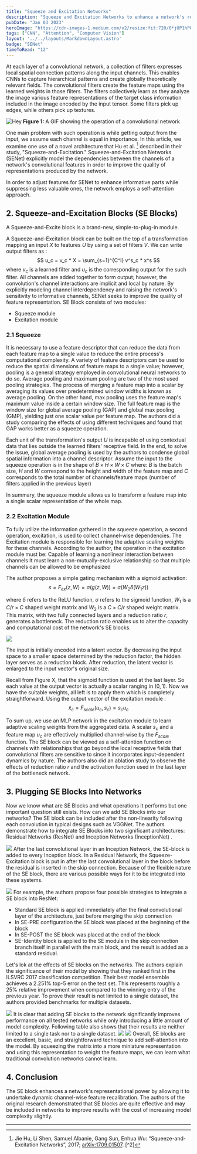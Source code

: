 ```yaml
---
title: "Squeeze and Excitation Networks"
description: "Squeeze and Excitation Networks to enhance a network's representational power by allowing it to undertake dynamic channel-wise feature recalibration."
pubDate: "Jan 03 2023"
heroImage: "https://cdn-images-1.medium.com/v2/resize:fit:720/0*jUP1hPQRwrTUk9HO.jpg"
tags: ["CNN", "Attention", "Computer Vision"]
layout: '../../layouts/MarkdownLayout.astro'
badge: "SENet"
timeToRead: "12"
---
```

At each layer of a convolutional network, a collection of filters expresses local spatial connection patterns along the input channels. This enables CNNs to capture hierarchical patterns and create globally theoretically relevant fields. The convolutional filters create the feature maps using the learned weights in those filters. The filters collectively learn as they analyze the image various feature representations of the target class information included in the image encoded by the input tensor. Some filters pick up edges, while others pick up textures.


![Hey](https://cdn-images-1.medium.com/max/720/0*0osG6oiM7Wy2cVKQ.gif)
**Figure 1:** A GIF showing the operation of a convolutional network


One main problem with such operation is while getting output from the input, we assume each channel is equal in importance. In this article, we examine one use of a novel architecture that Hu et al. [^1] described in their study, "Squeeze-and-Excitation." Squeeze-and-Excitation Networks (SENet) explicitly model the dependencies between the channels of a network's convolutional features in order to improve the quality of representations produced by the network.


In order to adjust features for SENet to enhance informative parts while suppressing less valuable ones, the network employs a self-attention approach.

## 2. Squeeze-and-Excitation Blocks (SE Blocks)
A Squeeze-and-Excite block is a brand-new, simple-to-plug-in module.

A Squeeze-and-Excitation block can be built on the top of a transformation mapping an input $X$ to features $U$ by using a set of filters $V$.
We can write output filters as :
$$
u_c = v_c * X = \sum_{s=1}^{C^l} v^s_c * x^s
$$
where $v_c$ is a learned filter and $u_c$ is the corresponding output for the such filter. All channels are added together to form output; however, the convolution's channel interactions are implicit and local by nature. By explicitly modeling channel interdependency and raising the network's sensitivity to informative channels, SENet seeks to improve the quality of feature representation. SE Block consists of two modules:
- Squeeze module
- Excitation module

### 2.1 Squeeze
It is necessary to use a feature descriptor that can reduce the data from each feature map to a single value to reduce the entire process's computational complexity.
A variety of feature descriptors can be used to reduce the spatial dimensions of feature maps to a single value; however, pooling is a general strategy employed in convolutional neural networks to do so. Average pooling and maximum pooling are two of the most used pooling strategies.
The process of merging a feature map into a scalar by averaging its values over predetermined window widths is known as average pooling. On the other hand, max pooling uses the feature map's maximum value inside a certain window size. The full feature map is the window size for global average pooling (GAP) and global max pooling (GMP), yielding just one scalar value per feature map.
The authors did a study comparing the effects of using different techniques and found that GAP works better as a squeeze operation.

Each unit of the transformation's output $U$ is incapable of using contextual data that lies outside the learned filters' receptive field. In the end, to solve the issue, global average pooling is used by the authors to condense global spatial information into a channel descriptor.
Assume the input to the squeeze operation is in the shape of $B \times H \times W \times C$ where:
$B$ is the batch size, $H$ and $W$ correspond to the height and width of the feature map and $C$ corresponds to the total number of channels/feature maps (number of filters applied in the previous layer)

In summary, the squeeze module allows us to transform a feature map into a single scalar representation of the whole map.

### 2.2 Excitation Module
To fully utilize the information gathered in the squeeze operation, a second operation, excitation, is used to collect channel-wise dependencies. The Excitation module is responsible for learning the adaptive scaling weights for these channels. According to the author, the operation in the excitation module must be:
Capable of learning a nonlinear interaction between channels
It must learn a non-mutually-exclusive relationship so that multiple channels can be allowed to be emphasized

The author proposes a simple gating mechanism with a sigmoid activation:
$$s = F_{ex}(z,W) = \sigma(g(z,W)) = \sigma(W_2 \delta(W_1z))$$

where $\delta$ refers to the ReLU function, $\sigma$ refers to the sigmoid function, $W_1$ is a $C/r \times C$ shaped weight matrix and $W_2$ is a $C \times C/r$  shaped weight matrix. This matrix, with two fully connected layers and a reduction ratio $r$, generates a bottleneck. The reduction ratio enables us to alter the capacity and computational cost of the network's SE blocks.

![](https://cdn-images-1.medium.com/max/720/0*S_DPSw960xlU57BZ.jpg)

The input is initially encoded into a latent vector. By decreasing the input space to a smaller space determined by the reduction factor, the hidden layer serves as a reduction block. After reduction, the latent vector is enlarged to the input vector's original size.

Recall from Figure X, that the sigmoid function is used at the last layer. So each value at the output vector is actually a scalar ranging in $(0,1)$.
Now we have the suitable weights, all left is to apply them which is completely straightforward. Using the output vector of the excitation module :
$$
\tilde x_c = F_{scale}(u_c,s_c) = s_c u_c
$$

To sum up, we use an MLP network in the excitation module to learn adaptive scaling weights from the aggregated data. A scalar $s_c$ and a feature map $u_c$ are effectively multiplied channel-wise by the $F_{scale}$ function. The SE block can be viewed as a self-attention function on channels with relationships that go beyond the local receptive fields that convolutional filters are sensitive to since it incorporates input-dependent dynamics by nature.
The authors also did an ablation study to observe the effects of reduction ratio $r$ and the activation function used in the last layer of the bottleneck network.

## 3. Plugging SE Blocks Into Networks
Now we know what are SE Blocks and what operations it performs but one important question still exists.
How can we add SE Blocks into our networks?
The SE block can be included after the non-linearity following each convolution in typical designs such as VGGNet. The authors demonstrate how to integrate SE Blocks into two significant architectures: Residual Networks (ResNet) and Inception Networks (InceptionNet) .

![](https://cdn-images-1.medium.com/max/720/1*RO4-5sh1f0vwcF2J8QzREA.png)
After the last convolutional layer in an Inception Network, the SE-block is added to every Inception block.
In a Residual Network, the Squeeze-Excitation block is put in after the last convolutional layer in the block before the residual is inserted in the skip connection.
Because of the flexible nature of the SE block, there are various possible ways for it to be integrated into these systems.

![](https://cdn-images-1.medium.com/max/720/1*padbjfvpdPYHlBxP417XvQ.png)
For example, the authors propose four possible strategies to integrate a SE block into ResNet:
- Standard SE block is applied immediately after the final convolutional layer of the architecture, just before merging the skip connection
- In SE-PRE configuration the SE block was placed at the beginning of the block
- In SE-POST the SE block was placed at the end of the block
- SE-Identity block is applied to the SE module in the skip connection branch itself in parallel with the main block, and the result is added as a standard residual.

Let's lok at the effects of SE blocks on the networks. The authors explain the significance of their model by showing that they ranked first in the ILSVRC 2017 classification competition. Their best model ensemble achieves a 2.251% top-5 error on the test set. This represents roughly a 25% relative improvement when compared to the winning entry of the previous year.
To prove their result is not limited to a single dataset, the authors provided benchmarks for multiple datasets.

![](https://cdn-images-1.medium.com/max/720/1*paAH0PZp8AMbca8t916Cng.png)
It is clear that adding SE blocks to the network significantly improves performance on all tested networks while only introducing a little amount of model complexity.
Following table also shows that their results are neither limited to a single task nor to a single dataset.
![](https://cdn-images-1.medium.com/max/720/1*mTrgCtnF93OD2qfwtkB2Cw.png)
![](https://cdn-images-1.medium.com/max/720/1*tk35s5cAb_7iKz7MD1e1ng.png)
Overall, SE blocks are an excellent, basic, and straightforward technique to add self-attention into the model. By squeezing the matrix into a more miniature representation and using this representation to weight the feature maps, we can learn what traditional convolution networks cannot learn.

## 4. Conclusion
The SE block enhances a network's representational power by allowing it to undertake dynamic channel-wise feature recalibration. The authors of the original research demonstrated that SE blocks are quite effective and may be included in networks to improve results with the cost of increasing model complexity slightly.

---

[^1]: Jie Hu, Li Shen, Samuel Albanie, Gang Sun, Enhua Wu: “Squeeze-and-Excitation Networks”, 2017; <a href='http://arxiv.org/abs/1709.01507'>arXiv:1709.01507</a>.
[^2]